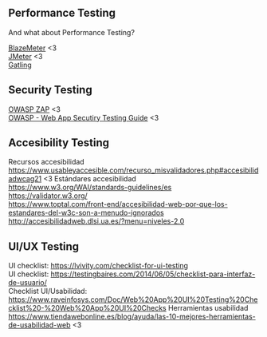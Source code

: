 
## Performance Testing 

And what about Performance Testing?

[BlazeMeter](https://www.blazemeter.com/) <3  
[JMeter](https://jmeter.apache.org/) <3  
[Gatling](https://gatling.io/)  

## Security Testing 

[OWASP ZAP](https://www.zaproxy.org/) <3  
[OWASP - Web App Secutiry Testing Guide](https://github.com/OWASP/wstg/tree/master/document/4-Web_Application_Security_Testing) <3  

## Accesibility Testing 

Recursos accesibilidad  
https://www.usableyaccesible.com/recurso_misvalidadores.php#accesibilidadwcag21 <3 
Estándares accesibilidad  
https://www.w3.org/WAI/standards-guidelines/es  
https://validator.w3.org/  
https://www.toptal.com/front-end/accesibilidad-web-por-que-los-estandares-del-w3c-son-a-menudo-ignorados  
http://accesibilidadweb.dlsi.ua.es/?menu=niveles-2.0

## UI/UX Testing 
UI checklist: https://lvivity.com/checklist-for-ui-testing    
UI checklist: https://testingbaires.com/2014/06/05/checklist-para-interfaz-de-usuario/  
Checklist UI/Usabilidad: https://www.raveinfosys.com/Doc/Web%20App%20UI%20Testing%20Checklist%20-%20Web%20App%20UI%20Checks 
Herramientas usabilidad  
https://www.tiendawebonline.es/blog/ayuda/las-10-mejores-herramientas-de-usabilidad-web <3 